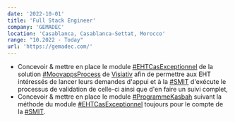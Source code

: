 ```yaml
---
date: '2022-10-01'
title: 'Full Stack Engineer'
company: 'GEMADEC'
location: 'Casablanca, Casablanca-Settat, Morocco'
range: "10.2022 - Today"
url: 'https://gemadec.com/'
---
```


- Concevoir & mettre en place le module [#EHTCasExceptionnel]() de la solution [#MoovappsProcess](https://moovapps.com) de [Visiativ](https://visiativ.com) afin de permettre aux EHT intéressés de lancer leurs demandes d'appui et à la [#SMIT](https://smit.gov.ma) d'exécute le processus de validation de celle-ci ainsi que d'en faire un suivi complet,
- Concevoir & mettre en place le module [#ProgrammeKasbah]() suivant la méthode du module [#EHTCasExceptionnel]() toujours pour le compte de la [#SMIT](https://smit.gov.ma).
